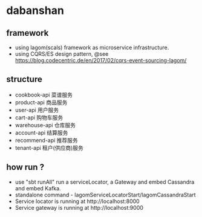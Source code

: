# dabanshan

## framework

* using lagom(scals) framework as microservice infrastructure.
* using CQRS/ES design pattern, @see https://blog.codecentric.de/en/2017/02/cqrs-event-sourcing-lagom/

## structure

* cookbook-api 菜谱服务
* product-api 商品服务
* user-api 用户服务
* cart-api 购物车服务
* warehouse-api 仓库服务
* account-api 结算服务
* recommend-api 推荐服务
* tenant-api 租户(供应商)服务

## how run ?

* use "sbt runAll" run a serviceLocator, a Gateway and embed Cassandra and embed Kafka.
* standalone command - lagomServiceLocatorStart/lagomCassandraStart
* Service locator is running at http://localhost:8000
* Service gateway is running at http://localhost:9000
